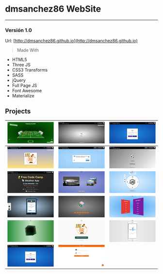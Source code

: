 # dmsanchez86 WebSite
***

### Versión 1.0

Url: [http://dmsanchez86.github.io](http://dmsanchez86.github.io)

> Made With

* HTML5
* Three JS
* CSS3 Transforms
* SASS
* jQuery
* Full Page JS 
* Font Awesome
* Materialize


## Projects

| ![Football Field 3D](./screens/projects/footballField.png) | ![Atom Loader](./screens/projects/atomLoader.png) | ![Form Perspective 3D](./screens/projects/formPerspective.png) |
|---|---|---|
| ![Animation Juris Quiz](./screens/projects/jurisquizAnimation.png) | ![Quotes Machine](./screens/projects/quotesMachine.png) | ![Ball Loader](./screens/projects/ballLoader.png) |
| ![Weather App](./screens/projects/weatherApp.png) | ![Perspective Slider](./screens/projects/sliderPerspective.png) | ![Interactive Clock](./screens/projects/interactiveClock.png) |
| ![Cellphone 3D](./screens/projects/cellphone3D.png) | ![Cube 3D](./screens/projects/cube3D.png) | ![List In 3D](./screens/projects/list3D.png) |
| ![Geometry Cube 3D](./screens/projects/cubeWireframe.png) | ![Juris Quiz Web](./screens/projects/jurisquizWeb.png) | ![Arthritis Web](./screens/projects/arthritisWeb.png) |
| ![Form Perspective 3D](./screens/projects/formPerspective.png) | ![Angular Template](./screens/projects/angularTemplate.png) |   |